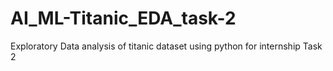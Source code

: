# AI_ML-Titanic_EDA_task-2
Exploratory Data analysis of titanic dataset using python for internship Task 2
